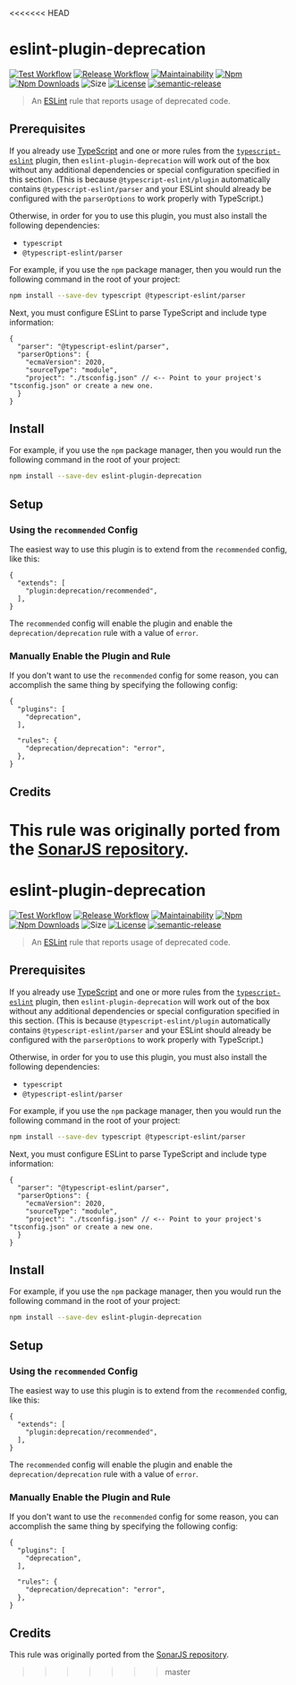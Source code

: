 <<<<<<< HEAD
# eslint-plugin-deprecation

[![Test Workflow](https://github.com/gund/eslint-plugin-deprecation/actions/workflows/test.yml/badge.svg)](https://github.com/gund/eslint-plugin-deprecation/actions/workflows/test.yml)
[![Release Workflow](https://github.com/gund/eslint-plugin-deprecation/actions/workflows/release.yml/badge.svg)](https://github.com/gund/eslint-plugin-deprecation/actions/workflows/release.yml)
[![Maintainability](https://api.codeclimate.com/v1/badges/bfd9c6e327a267130e50/maintainability)](https://codeclimate.com/github/gund/eslint-plugin-deprecation/maintainability)
[![Npm](https://img.shields.io/npm/v/eslint-plugin-deprecation.svg)](https://www.npmjs.com/package/eslint-plugin-deprecation)
[![Npm Downloads](https://img.shields.io/npm/dt/eslint-plugin-deprecation.svg)](https://www.npmjs.com/package/eslint-plugin-deprecation)
![Size](https://badgen.net/bundlephobia/minzip/eslint-plugin-deprecation)
[![License](https://img.shields.io/npm/l/eslint-plugin-deprecation.svg?maxAge=2592000)](https://github.com/gund/eslint-plugin-deprecation/blob/master/LICENSE)
[![semantic-release](https://img.shields.io/badge/%20%20%F0%9F%93%A6%F0%9F%9A%80-semantic--release-e10079.svg)](https://github.com/semantic-release/semantic-release)

> An [ESLint](https://eslint.org/) rule that reports usage of deprecated code.

## Prerequisites

If you already use [TypeScript](https://www.typescriptlang.org/) and one or more rules from the [`typescript-eslint`](https://typescript-eslint.io/) plugin, then `eslint-plugin-deprecation` will work out of the box without any additional dependencies or special configuration specified in this section. (This is because `@typescript-eslint/plugin` automatically contains `@typescript-eslint/parser` and your ESLint should already be configured with the `parserOptions` to work properly with TypeScript.)

Otherwise, in order for you to use this plugin, you must also install the following dependencies:

- `typescript`
- `@typescript-eslint/parser`

For example, if you use the `npm` package manager, then you would run the following command in the root of your project:

```sh
npm install --save-dev typescript @typescript-eslint/parser
```

Next, you must configure ESLint to parse TypeScript and include type information:

```jsonc
{
  "parser": "@typescript-eslint/parser",
  "parserOptions": {
    "ecmaVersion": 2020,
    "sourceType": "module",
    "project": "./tsconfig.json" // <-- Point to your project's "tsconfig.json" or create a new one.
  }
}
```

## Install

For example, if you use the `npm` package manager, then you would run the following command in the root of your project:

```sh
npm install --save-dev eslint-plugin-deprecation
```

## Setup

### Using the `recommended` Config

The easiest way to use this plugin is to extend from the `recommended` config, like this:

```jsonc
{
  "extends": [
    "plugin:deprecation/recommended",
  ],
}
```

The `recommended` config will enable the plugin and enable the `deprecation/deprecation` rule with a value of `error`.

### Manually Enable the Plugin and Rule

If you don't want to use the `recommended` config for some reason, you can accomplish the same thing by specifying the following config:

```jsonc
{
  "plugins": [
    "deprecation",
  ],

  "rules": {
    "deprecation/deprecation": "error",
  },
}
```

## Credits

This rule was originally ported from the [SonarJS repository](https://github.com/SonarSource/SonarJS).
=======
# eslint-plugin-deprecation

[![Test Workflow](https://github.com/gund/eslint-plugin-deprecation/actions/workflows/test.yml/badge.svg)](https://github.com/gund/eslint-plugin-deprecation/actions/workflows/test.yml)
[![Release Workflow](https://github.com/gund/eslint-plugin-deprecation/actions/workflows/release.yml/badge.svg)](https://github.com/gund/eslint-plugin-deprecation/actions/workflows/release.yml)
[![Maintainability](https://api.codeclimate.com/v1/badges/bfd9c6e327a267130e50/maintainability)](https://codeclimate.com/github/gund/eslint-plugin-deprecation/maintainability)
[![Npm](https://img.shields.io/npm/v/eslint-plugin-deprecation.svg)](https://www.npmjs.com/package/eslint-plugin-deprecation)
[![Npm Downloads](https://img.shields.io/npm/dt/eslint-plugin-deprecation.svg)](https://www.npmjs.com/package/eslint-plugin-deprecation)
![Size](https://badgen.net/bundlephobia/minzip/eslint-plugin-deprecation)
[![License](https://img.shields.io/npm/l/eslint-plugin-deprecation.svg?maxAge=2592000)](https://github.com/gund/eslint-plugin-deprecation/blob/master/LICENSE)
[![semantic-release](https://img.shields.io/badge/%20%20%F0%9F%93%A6%F0%9F%9A%80-semantic--release-e10079.svg)](https://github.com/semantic-release/semantic-release)

> An [ESLint](https://eslint.org/) rule that reports usage of deprecated code.

## Prerequisites

If you already use [TypeScript](https://www.typescriptlang.org/) and one or more rules from the [`typescript-eslint`](https://typescript-eslint.io/) plugin, then `eslint-plugin-deprecation` will work out of the box without any additional dependencies or special configuration specified in this section. (This is because `@typescript-eslint/plugin` automatically contains `@typescript-eslint/parser` and your ESLint should already be configured with the `parserOptions` to work properly with TypeScript.)

Otherwise, in order for you to use this plugin, you must also install the following dependencies:

- `typescript`
- `@typescript-eslint/parser`

For example, if you use the `npm` package manager, then you would run the following command in the root of your project:

```sh
npm install --save-dev typescript @typescript-eslint/parser
```

Next, you must configure ESLint to parse TypeScript and include type information:

```jsonc
{
  "parser": "@typescript-eslint/parser",
  "parserOptions": {
    "ecmaVersion": 2020,
    "sourceType": "module",
    "project": "./tsconfig.json" // <-- Point to your project's "tsconfig.json" or create a new one.
  }
}
```

## Install

For example, if you use the `npm` package manager, then you would run the following command in the root of your project:

```sh
npm install --save-dev eslint-plugin-deprecation
```

## Setup

### Using the `recommended` Config

The easiest way to use this plugin is to extend from the `recommended` config, like this:

```jsonc
{
  "extends": [
    "plugin:deprecation/recommended",
  ],
}
```

The `recommended` config will enable the plugin and enable the `deprecation/deprecation` rule with a value of `error`.

### Manually Enable the Plugin and Rule

If you don't want to use the `recommended` config for some reason, you can accomplish the same thing by specifying the following config:

```jsonc
{
  "plugins": [
    "deprecation",
  ],

  "rules": {
    "deprecation/deprecation": "error",
  },
}
```

## Credits

This rule was originally ported from the [SonarJS repository](https://github.com/SonarSource/SonarJS).
>>>>>>> master

